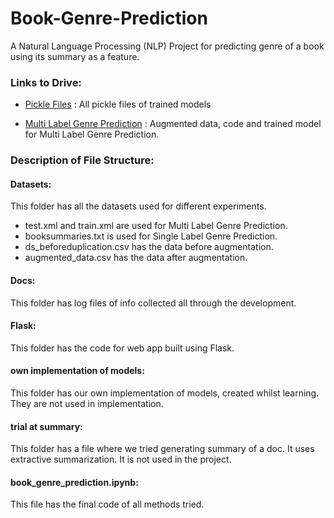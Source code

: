 # Book-Genre-Prediction
A Natural Language Processing (NLP) Project for predicting genre of a book using its summary as a feature.

### Links to Drive: 
* [Pickle Files](https://drive.google.com/drive/folders/1LDFT-sCyCNOtSd7KsPkNzrxy4QrpQI9d?usp=sharing)
: All pickle files of trained models

* [Multi Label Genre Prediction](https://drive.google.com/open?id=1xIyTuyQrV0vOUFWQv39sISeBxgwUFKKD)
: Augmented data, code and trained model for Multi Label Genre Prediction.

### Description of File Structure:

#### Datasets:
This folder has all the datasets used for different experiments.
* test.xml and train.xml are used for Multi Label Genre Prediction.
* booksummaries.txt is used for Single Label Genre Prediction.
* ds_beforeduplication.csv has the data before augmentation.
* augmented_data.csv has the data after augmentation.

#### Docs:
This folder has log files of info collected all through the development.

#### Flask:
This folder has the code for web app built using Flask.

#### own implementation of models:
This folder has our own implementation of models, created whilst learning. They are not used in implementation.

#### trial at summary:
This folder has a file where we tried generating summary of a doc. It uses extractive summarization. It is not used in the project.

#### book_genre_prediction.ipynb:
This file has the final code of all methods tried.
